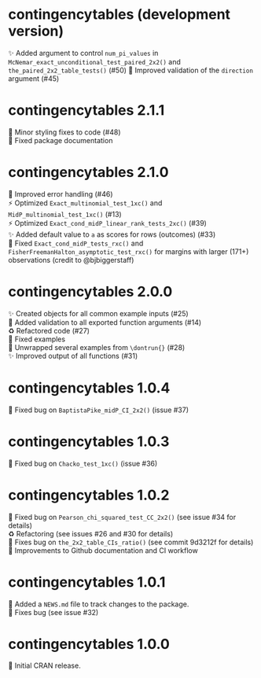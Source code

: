 # contingencytables (development version)

:sparkles: Added argument to control `num_pi_values` in `McNemar_exact_unconditional_test_paired_2x2()` and `the_paired_2x2_table_tests()` (#50)
:bug: Improved validation of the `direction` argument (#45)

# contingencytables 2.1.1

:lipstick: Minor styling fixes to code (#48)<br>
:memo: Fixed package documentation

# contingencytables 2.1.0

:safety_vest: Improved error handling (#46)<br>
:zap: Optimized `Exact_multinomial_test_1xc()` and `MidP_multinomial_test_1xc()` (#13)<br>
:zap: Optimized `Exact_cond_midP_linear_rank_tests_2xc()` (#39)<br>
:sparkles: Added default value to `a` as scores for rows (outcomes) (#33)<br>
:bug: Fixed `Exact_cond_midP_tests_rxc()` and `FisherFreemanHalton_asymptotic_test_rxc()` for margins with larger (171+) observations (credit to @bjbiggerstaff)

# contingencytables 2.0.0

:sparkles: Created objects for all common example inputs (#25)<br>
:safety_vest: Added validation to all exported function arguments (#14)<br>
:recycle: Refactored code (#27)<br>
:memo: Fixed examples<br>
:memo: Unwrapped several examples from `\dontrun{}` (#28)<br>
:sparkles: Improved output of all functions (#31)

# contingencytables 1.0.4

:bug: Fixed bug on `BaptistaPike_midP_CI_2x2()` (issue #37)

# contingencytables 1.0.3

:bug: Fixed bug on `Chacko_test_1xc()` (issue #36)

# contingencytables 1.0.2

:bug: Fixed bug on `Pearson_chi_squared_test_CC_2x2()` (see issue #34 for details)<br>
:recycle: Refactoring (see issues #26 and #30 for details)<br>
:bug: Fixes bug on `the_2x2_table_CIs_ratio()` (see commit 9d3212f for details)<br>
:construction_worker: Improvements to Github documentation and CI workflow

# contingencytables 1.0.1

:memo: Added a `NEWS.md` file to track changes to the package.<br>
:bug: Fixes bug (see issue #32)

# contingencytables 1.0.0

:tada: Initial CRAN release.
